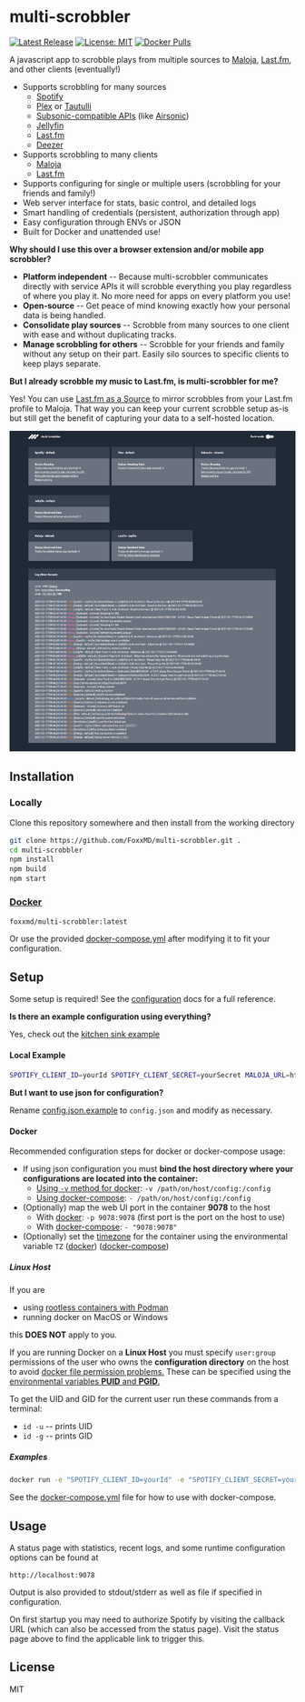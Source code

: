 # multi-scrobbler

[![Latest Release](https://img.shields.io/github/v/release/foxxmd/multi-scrobbler)](https://github.com/FoxxMD/multi-scrobbler/releases)
[![License: MIT](https://img.shields.io/badge/License-MIT-yellow.svg)](https://opensource.org/licenses/MIT)
[![Docker Pulls](https://img.shields.io/docker/pulls/foxxmd/multi-scrobbler)](https://hub.docker.com/r/foxxmd/multi-scrobbler)

A javascript app to scrobble plays from multiple sources to [Maloja](https://github.com/krateng/maloja), [Last.fm](https://www.last.fm), and other clients (eventually!)

* Supports scrobbling for many sources
  * [Spotify](/docs/configuration.md#spotify)
  * [Plex](/docs/configuration.md#plex) or [Tautulli](/docs/configuration.md#tautulli)
  * [Subsonic-compatible APIs](/docs/configuration.md#subsonic) (like [Airsonic](https://airsonic.github.io/))
  * [Jellyfin](/docs/configuration.md#jellyfin)
  * [Last.fm](/docs/configuration.md#lastfm-source)
  * [Deezer](/docs/configuration.md#deezer)
* Supports scrobbling to many clients
  * [Maloja](/docs/configuration.md#maloja)
  * [Last.fm](/docs/configuration.md#lastfm)
* Supports configuring for single or multiple users (scrobbling for your friends and family!)
* Web server interface for stats, basic control, and detailed logs
* Smart handling of credentials (persistent, authorization through app)
* Easy configuration through ENVs or JSON
* Built for Docker and unattended use!

**Why should I use this over a browser extension and/or mobile app scrobbler?**

* **Platform independent** -- Because multi-scrobbler communicates directly with service APIs it will scrobble everything you play regardless of where you play it. No more need for apps on every platform you use!
* **Open-source** -- Get peace of mind knowing exactly how your personal data is being handled.
* **Consolidate play sources** -- Scrobble from many sources to one client with ease and without duplicating tracks.
* **Manage scrobbling for others** -- Scrobble for your friends and family without any setup on their part. Easily silo sources to specific clients to keep plays separate.

**But I already scrobble my music to Last.fm, is multi-scrobbler for me?**

Yes! You can use [Last.fm as a Source](/docs/configuration.md#lastfm-source) to mirror scrobbles from your Last.fm profile to Maloja. That way you can keep your current scrobble setup as-is but still get the benefit of capturing your data to a self-hosted location.

<img src="/assets/status-ui.jpg" width="800">

## Installation


### Locally

Clone this repository somewhere and then install from the working directory

```bash
git clone https://github.com/FoxxMD/multi-scrobbler.git .
cd multi-scrobbler
npm install
npm build
npm start
```

### [Docker](https://hub.docker.com/r/foxxmd/multi-scrobbler)

```
foxxmd/multi-scrobbler:latest
```

Or use the provided [docker-compose.yml](/docker-compose.yml) after modifying it to fit your configuration.

## Setup

Some setup is required! See the [configuration](docs/configuration.md) docs for a full reference.

**Is there an example configuration using everything?**

Yes, check out the [kitchen sink example](/docs/kitchensink.md)

#### Local Example
```bash
SPOTIFY_CLIENT_ID=yourId SPOTIFY_CLIENT_SECRET=yourSecret MALOJA_URL=http://domain.tld MALOJA_API_KEY=1234 node index.js
```

**But I want to use json for configuration?**

Rename [config.json.example](/config/config.json.example) to `config.json` and modify as necessary.

#### Docker

Recommended configuration steps for docker or docker-compose usage:

* If using json configuration you must **bind the host directory where your configurations are located into the container:**
  * [Using `-v` method for docker](https://docs.docker.com/storage/bind-mounts/#start-a-container-with-a-bind-mount): `-v /path/on/host/config:/config`
  * [Using docker-compose](https://docs.docker.com/compose/compose-file/compose-file-v3/#short-syntax-3): `- /path/on/host/config:/config`
* (Optionally) map the web UI port in the container **9078** to the host
  * With [docker](https://docs.docker.com/engine/reference/commandline/run/#publish): `-p 9078:9078` (first port is the port on the host to use)
  * With [docker-compose](https://docs.docker.com/compose/compose-file/compose-file-v3/#short-syntax-1): `- "9078:9078"`
* (Optionally) set the [timezone](https://en.wikipedia.org/wiki/List_of_tz_database_time_zones) for the container using the environmental variable `TZ` ([docker](https://docs.docker.com/engine/reference/commandline/run/#env)) ([docker-compose](https://docs.docker.com/compose/compose-file/compose-file-v3/#environment))

##### Linux Host

If you are

* using [rootless containers with Podman](https://developers.redhat.com/blog/2020/09/25/rootless-containers-with-podman-the-basics#why_podman_)
* running docker on MacOS or Windows

this **DOES NOT** apply to you.

If you are running Docker on a **Linux Host** you must specify `user:group` permissions of the user who owns the **configuration directory** on the host to avoid [docker file permission problems.](https://ikriv.com/blog/?p=4698) These can be specified using the [environmental variables **PUID** and **PGID**.](https://docs.linuxserver.io/general/understanding-puid-and-pgid)

To get the UID and GID for the current user run these commands from a terminal:

* `id -u` -- prints UID
* `id -g` -- prints GID

##### Examples

```bash
docker run -e "SPOTIFY_CLIENT_ID=yourId" -e "SPOTIFY_CLIENT_SECRET=yourSecret" -e "MALOJA_URL=http://domain.tld" -e "MALOJA_API_KEY=1234" -e "PUID=1000" -e "PGID=1000" -p 9078:9078 -v /path/on/host/config:/home/node/app/config foxxmd/multi-scrobbler
```

See the [docker-compose.yml](/docker-compose.yml) file for how to use with docker-compose.

## Usage

A status page with statistics, recent logs, and some runtime configuration options can be found at

```
http://localhost:9078
```
Output is also provided to stdout/stderr as well as file if specified in configuration.

On first startup you may need to authorize Spotify by visiting the callback URL (which can also be accessed from the status page). Visit the status page above to find the applicable link to trigger this.

## License

MIT
